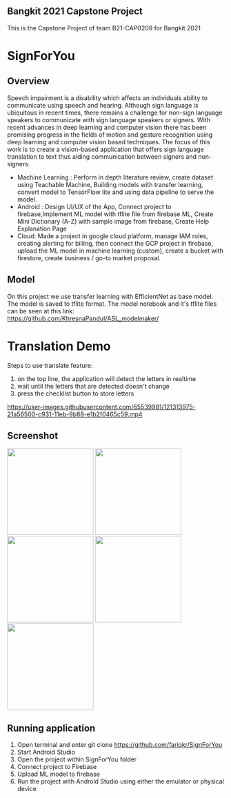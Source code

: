 ## Bangkit 2021 Capstone Project
This is the Capstone Project of team B21-CAP0209 for Bangkit 2021


# SignForYou

## Overview

Speech impairment is a disability which affects an individuals ability to communicate using speech and hearing. Although sign language is ubiquitous in recent times, there remains a challenge for non-sign language speakers to communicate with sign language speakers or signers. With recent advances in deep learning and computer vision there has been promising progress in the fields of motion and gesture recognition using deep learning and computer vision based techniques. The focus of this work is to create a vision-based application that offers sign language translation to text thus aiding communication between signers and non-signers.
  - Machine Learning : Perform in depth literature review, create dataset using Teachable Machine, Building models with transfer learning, convert model to TensorFlow lite and using data pipeline to serve the model.
  - Android : Design UI/UX of the App, Connect project to firebase,Implement ML model with tflite file from firebase ML, Create Mini Dictionary (A-Z) with sample image from firebase, Create Help Explanation Page
  - Cloud: Made a project in google cloud platform, manage IAM roles, creating alerting for billing, then connect the GCP project in firebase, upload the ML model in machine learning (custom), create a bucket with firestore, create business / go-to market proposal.

## Model
On this project we use transfer learning with EfficientNet as base model. The model is saved to tflite format.
The model notebook and it's tflite files can be seen at this link: https://github.com/KhresnaPanduI/ASL_modelmaker/

# Translation Demo
Steps to use translate feature:
1. on the top line, the application will detect the letters in realtime
2. wait until the letters that are detected doesn't change
3. press the checklist button to store letters

https://user-images.githubusercontent.com/65539981/121313975-21a56500-c931-11eb-9b88-e1b2f0465c59.mp4

## Screenshot
<img src="https://user-images.githubusercontent.com/48057016/120464700-6bd59600-c3c7-11eb-8f11-130da17a6b82.jpg" width=200>
<img src="https://user-images.githubusercontent.com/48057016/120464709-6e37f000-c3c7-11eb-88d4-9e23d4bd9b4f.jpg" width=200>
<img src="https://user-images.githubusercontent.com/48057016/120464720-7132e080-c3c7-11eb-993f-07eb2f2e1781.jpg" width=200>
<img src="https://user-images.githubusercontent.com/48057016/120464731-73953a80-c3c7-11eb-8ab5-5fdcb8a062e4.jpg" width=200>
<img src="https://user-images.githubusercontent.com/48057016/120464650-5d877a00-c3c7-11eb-8205-3b652d9ef5a1.jpg" width=200>

## Running application
1. Open terminal and enter git clone https://github.com/fariqkr/SignForYou 
2. Start Android Studio
3. Open the project within SignForYou folder
4. Connect project to Firebase
5. Upload ML model to firebase
6. Run the project with Android Studio using either the emulator or physical device
